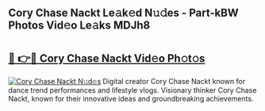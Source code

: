 ## Cory Chase Nackt Le𝚊k𝚎d N𝚞𝚍es - Part-kBW Photos Vid𝚎o Le𝚊ks MDJh8

# <h2><a href="http://fb1sun7.evod.top/?m=Cory+Chase+Nackt">🔗 👉🔴 Cory Chase Nackt Vid𝚎o Ph𝚘t𝚘s</a></h2>

[![Cory Chase Nackt N𝚞d𝚎s](https://i.imgur.com/8V9OHl7.gif)](http://fb1sun7.evod.top/?m=Cory+Chase+Nackt)
Digital creator Cory Chase Nackt known for dance trend performances and lifestyle vlogs. Visionary thinker Cory Chase Nackt, known for their innovative ideas and groundbreaking achievements. 
